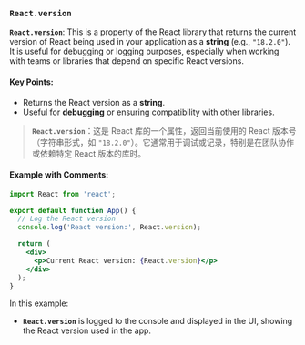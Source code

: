 ### `React.version`

**`React.version`**: This is a property of the React library that returns the current version of React being used in your application as a **string** (e.g., `"18.2.0"`). It is useful for debugging or logging purposes, especially when working with teams or libraries that depend on specific React versions.

#### Key Points:
- Returns the React version as a **string**.
- Useful for **debugging** or ensuring compatibility with other libraries.

> **`React.version`**：这是 React 库的一个属性，返回当前使用的 React 版本号（字符串形式，如 `"18.2.0"`）。它通常用于调试或记录，特别是在团队协作或依赖特定 React 版本的库时。

#### Example with Comments:

```jsx
import React from 'react';

export default function App() {
  // Log the React version
  console.log('React version:', React.version);

  return (
    <div>
      <p>Current React version: {React.version}</p>
    </div>
  );
}
```

In this example:
- **`React.version`** is logged to the console and displayed in the UI, showing the React version used in the app.